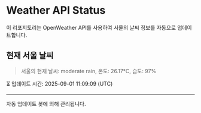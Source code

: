 
# Weather API Status

이 리포지토리는 OpenWeather API를 사용하여 서울의 날씨 정보를 자동으로 업데이트합니다.

## 현재 서울 날씨
> 서울의 현재 날씨: moderate rain, 온도: 26.17°C, 습도: 97%

⏳ 업데이트 시간: 2025-09-01 11:09:09 (UTC)

---
자동 업데이트 봇에 의해 관리됩니다.
